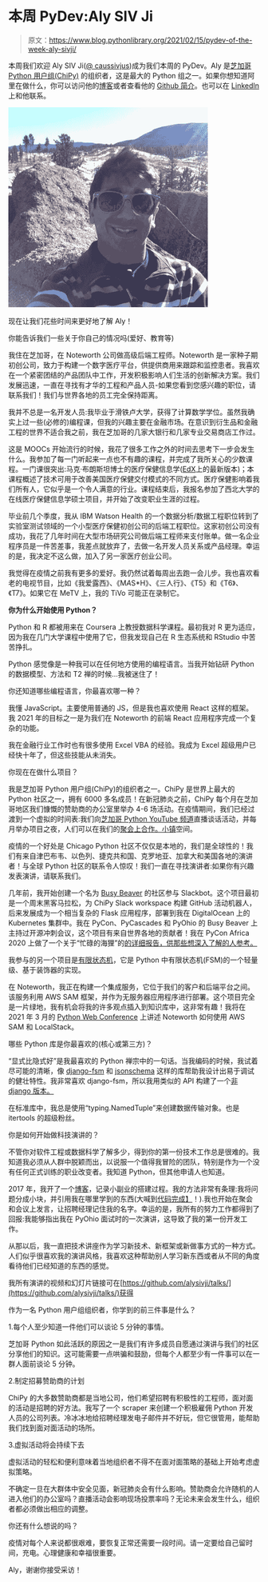# 本周 PyDev:Aly SIV Ji

> 原文：<https://www.blog.pythonlibrary.org/2021/02/15/pydev-of-the-week-aly-sivji/>

本周我们欢迎 Aly SIV Ji([@ caussivjus](https://twitter.com/CaiusSivjus))成为我们本周的 PyDev。Aly 是[芝加哥 Python 用户组(ChiPy)](https://www.chipy.org/) 的组织者，这是最大的 Python 组之一。如果你想知道阿里在做什么，你可以访问他的[博客](https://alysivji.github.io/)或者查看他的 [Github 简介](https://github.com/alysivji)。也可以在 [LinkedIn](https://www.linkedin.com/in/alysivji/) 上和他联系。

![Aly Sivji](img/5eb08427118add299754e519a662e512.png)

现在让我们花些时间来更好地了解 Aly！

你能告诉我们一些关于你自己的情况吗(爱好、教育等)

我住在芝加哥，在 Noteworth 公司做高级后端工程师。Noteworth 是一家种子期初创公司，致力于构建一个数字医疗平台，供提供商用来跟踪和监控患者。我喜欢在一个紧密团结的产品团队中工作，开发积极影响人们生活的创新解决方案。我们发展迅速，一直在寻找有才华的工程和产品人员-如果您看到您感兴趣的职位，请联系我们！我们与世界各地的员工完全保持距离。

我并不总是一名开发人员:我毕业于滑铁卢大学，获得了计算数学学位。虽然我确实上过一些(必修的)编程课，但我的兴趣主要在金融市场。在意识到衍生品和金融工程的世界不适合我之前，我在芝加哥的几家大银行和几家专业交易商店工作过。

这是 MOOCs 开始流行的时候，我花了很多工作之外的时间去思考下一步会发生什么。我参加了每一门听起来一点也不有趣的课程，并完成了我所关心的少数课程。一门课很突出:马克·布朗斯坦博士的医疗保健信息学([EdX](https://www.edx.org/professional-certificate/gtx-health-informatics-on-fhir)上的最新版本)；本课程概述了技术可用于改善美国医疗保健交付模式的不同方式。医疗保健影响着我们所有人，它似乎是一个令人满意的行业。课程结束后，我报名参加了西北大学的在线医疗保健信息学硕士项目，并开始了改变职业生涯的过程。

毕业前几个季度，我从 IBM Watson Health 的一个数据分析/数据工程职位转到了实验室测试领域的一个小型医疗保健初创公司的后端工程职位。这家初创公司没有成功，我花了几年时间在大型市场研究公司做后端工程师来支付账单。做一名企业程序员是一件苦差事，我差点就放弃了，去做一名开发人员关系或产品经理。幸运的是，我决定不这么做，加入了另一家医疗创业公司。

我觉得在疫情之前我有更多的爱好。我仍然试着每周出去跑一会儿步。我也喜欢看老的电视节目，比如《我爱露西》、《M*A*S*H》、《三人行》、《T5》和《T6》、《T7》。如果它在 MeTV 上，我的 TiVo 可能正在录制它。

**你为什么开始使用 Python？**

Python 和 R 都被用来在 Coursera 上教授数据科学课程。最初我对 R 更为适应，因为我在几门大学课程中使用了它，但我发现自己在 R 生态系统和 RStudio 中苦苦挣扎。

Python 感觉像是一种我可以在任何地方使用的编程语言。当我开始钻研 Python 的数据模型、方法和 T2 禅的时候...我被迷住了！

你还知道哪些编程语言，你最喜欢哪一种？

我懂 JavaScript。主要使用普通的 JS，但是我也喜欢使用 React 这样的框架。我 2021 年的目标之一是为我们在 Noteworth 的前端 React 应用程序完成一个复杂的功能。

我在金融行业工作时也有很多使用 Excel VBA 的经验。我成为 Excel 超级用户已经快十年了，但这些技能从未消失。

你现在在做什么项目？

我是芝加哥 Python 用户组(ChiPy)的组织者之一。ChiPy 是世界上最大的 Python 社区之一，拥有 6000 多名成员！在新冠肺炎之前，ChiPy 每个月在芝加哥地区我们慷慨的赞助商的办公室里举办 4-6 场活动。在疫情期间，我们已经过渡到一个虚拟的时间表:我们向[芝加哥 Python YouTube 频道](https://bit.ly/chipy-tube)直播谈话活动，并每月举办项目之夜，人们可以在我们的[聚会上合作。小镇](https://gather.town/)空间。

疫情的一个好处是 Chicago Python 社区不仅仅是本地的，我们是全球性的！我们有来自津巴布韦、以色列、捷克共和国、克罗地亚、加拿大和美国各地的演讲者！与全球 Python 社区的联系令人惊叹！我们一直在寻找演讲者:如果你有兴趣发表演讲，请联系我们。

几年前，我开始创建一个名为 [Busy Beaver](https://github.com/busy-beaver-dev/busy-beaver) 的社区参与 Slackbot。这个项目最初是一个周末黑客马拉松，为 ChiPy Slack workspace 构建 GitHub 活动机器人，后来发展成为一个相当复杂的 Flask 应用程序，部署到我在 DigitalOcean 上的 Kubernetes 集群中。我在 PyCon、PyCascades 和 PyOhio 的 Busy Beaver 上主持过开源冲刺会议，这个项目有来自世界各地的贡献者！我在 PyCon Africa 2020 上做了一个关于“忙碌的海狸”的[的详细报告，供那些想深入了解的人参考。](https://www.youtube.com/watch?v=Mg1l_QFkx1I)

我参与的另一个项目是[有限状态机](https://github.com/alysivji/finite-state-machine)，它是 Python 中有限状态机(FSM)的一个轻量级、基于装饰器的实现。

在 Noteworth，我正在构建一个集成服务，它位于我们的客户和后端平台之间。该服务利用 AWS SAM 框架，并作为无服务器应用程序进行部署。这个项目完全是一片绿地，我有机会将我的许多观点插入到知识库中，这非常有趣！我将在 2021 年 3 月的 [Python Web Conference](https://2021.pythonwebconf.com/) 上讲述 Noteworth 如何使用 AWS SAM 和 LocalStack。

哪些 Python 库是你最喜欢的(核心或第三方)？

“显式比隐式好”是我最喜欢的 Python 禅宗中的一句话。当我编码的时候，我试着尽可能的清晰，像 [django-fsm](https://github.com/viewflow/django-fsm) 和 [jsonschema](https://github.com/Julian/jsonschema) 这样的库帮助我设计出易于调试的健壮特性。我非常喜欢 django-fsm，所以我用类似的 API 构建了一个[非 django 版本。](https://github.com/alysivji/finite-state-machine)

在标准库中，我总是使用“typing.NamedTuple”来创建数据传输对象。也是 itertools 的超级粉丝。

你是如何开始做科技演讲的？

不管你对软件工程或数据科学了解多少，得到你的第一份技术工作总是很难的。我知道我必须从人群中脱颖而出，以说服一个值得我冒险的团队，特别是作为一个没有任何正式训练的职业改变者。我知道 Python，但其他申请人也知道。

2017 年，我开了一个[博客](https://alysivji.github.io/)，记录小副业的搭建过程。我的方法非常有条理:我将问题分成小块，并引用我在哪里学到的东西(大喊到[代码完成】](https://en.wikipedia.org/wiki/Code_Complete)！).我也开始在聚会和会议上发言，让招聘经理记住我的名字。幸运的是，我所有的努力工作都得到了回报:我能够指出我在 PyOhio 面试时的一次演讲，这导致了我的第一份开发工作。

从那以后，我一直把技术讲座作为学习新技术、新框架或新做事方式的一种方式。人们似乎很喜欢我的演讲风格，我喜欢这种帮助别人学习新东西或者从不同的角度看待他们已经知道的东西的感觉。

我所有演讲的视频和幻灯片链接可在[https://github.com/alysivji/talks/](https://github.com/alysivji/talks/)获得

作为一名 Python 用户组组织者，你学到的前三件事是什么？

1.每个人至少知道一件他们可以谈论 5 分钟的事情。

芝加哥 Python 如此活跃的原因之一是我们有许多成员自愿通过演讲与我们的社区分享他们的知识。这可能需要一点哄骗和鼓励，但每个人都至少有一件事可以在一群人面前谈论 5 分钟。

2.制定招募赞助商的计划

ChiPy 的大多数赞助商都是当地公司，他们希望招聘有积极性的工程师，面对面的活动是招聘的好方法。我写了一个 scraper 来创建一个积极雇佣 Python 开发人员的公司列表。冷冰冰地给招聘经理发电子邮件并不好玩，但它很管用，能帮助我们找到面对面活动的场所。

3.虚拟活动将会持续下去

虚拟活动的轻松和便利意味着当地组织者不得不在面对面策略的基础上开始考虑虚拟策略。

不确定一旦在大群体中安全见面，新冠肺炎会有什么影响。赞助商会允许随机的人进入他们的办公室吗？直播活动会影响现场投票率吗？无论未来会发生什么，组织者都必须做出相应的调整。

你还有什么想说的吗？

疫情对每个人来说都很艰难，要恢复正常还需要一段时间。请一定要给自己留时间，充电。心理健康和幸福很重要。

Aly，谢谢你接受采访！